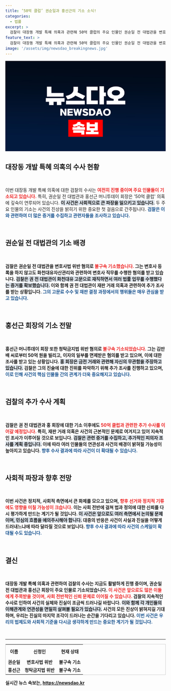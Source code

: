 ```yaml
---
title: ‘50억 클럽’ 권순일과 홍선근의 기소 소식!
categories:
  - 법률
excerpt: >
  검찰이 대장동 개발 특혜 의혹과 관련해 50억 클럽의 주요 인물인 권순일 전 대법관을 변호사법 위반으로 기소했다. 홍선근 회장도 청탁금지법 위반 혐의로 불구속 기소되었으며, 검찰 수사는 계속된다. 재판 거래 의혹의 전말은 과연 어떻게 될까? 클릭해 자세한 내용을 확인하세요!
feature_text: >
  검찰이 대장동 개발 특혜 의혹과 관련해 50억 클럽의 주요 인물인 권순일 전 대법관을 변호사법 위반으로 기소했다. 홍선근 회장도 청탁금지법 위반 혐의로 불구속 기소되었으며, 검찰 수사는 계속된다. 재판 거래 의혹의 전말은 과연 어떻게 될까? 클릭해 자세한 내용을 확인하세요!
image: '/assets/img/newsdao_breakingnews.jpg'
---
```


<p><img src="/assets/img/newsdao_breakingnews.jpg" alt="pcversion 속보" /></p>

<h2 data-ke-size="size26">대장동 개발 특혜 의혹의 수사 현황</h2>

<p data-ke-size="size16">&nbsp;</p>

<p>이번 대장동 개발 특혜 의혹에 대한 검찰의 수사는 <b><span style="color: #ee2323;">여전히 진행 중이며 주요 인물들이 기소되고 있습니다.</span></b> 특히, 권순일 전 대법관과 홍선근 머니투데이 회장은 '50억 클럽' 의혹에 깊숙이 연루되어 있습니다. <b><span style="background-color: #21538527;">이 사건은 사회적으로 큰 파장을 일으키고 있습니다.</span></b> 두 주요 인물의 기소는 사건의 진상을 밝히기 위한 중요한 첫 걸음으로 간주됩니다. <b><span style="color: #1a5490;">검찰은 이와 관련하여 더 많은 증거를 수집하고 관련자들을 조사하고 있습니다.</span><b></p>

<p data-ke-size="size16">&nbsp;</p>

<h2 data-ke-size="size26">권순일 전 대법관의 기소 배경</h2>

<p data-ke-size="size16">&nbsp;</p>

<p>검찰은 권순일 전 대법관을 변호사법 위반 혐의로 <b><span style="color: #ee2323;">불구속 기소했습니다.</span></b> 그는 변호사 등록을 하지 않고도 화천대유자산관리와 관련하여 변호사 직무를 수행한 혐의를 받고 있습니다. <b><span style="background-color: #21538527;">검찰은 권 전 대법관이 화천대유 고문으로 재직하면서 여러 법률 업무를 수행했다는 증거를 확보했습니다.</span></b> 이와 함께 권 전 대법관이 재판 거래 의혹과 관련하여 추가 조사를 받는 상황입니다. <b><span style="color: #1a5490;">그의 고문료 수수 및 재판 결정 과정에서의 행위들은 매우 관심을 받고 있습니다.</span><b></p>

<p data-ke-size="size16">&nbsp;</p>

<h2 data-ke-size="size26">홍선근 회장의 기소 전말</h2>

<p data-ke-size="size16">&nbsp;</p>

<p>홍선근 머니투데이 회장 또한 청탁금지법 위반 혐의로 <b><span style="color: #ee2323;">불구속 기소되었습니다.</span></b> 그는 김만배 씨로부터 50억 원을 빌리고, 이자의 일부를 면제받은 혐의를 받고 있으며, 이에 대한 조사를 받고 있는 상황입니다. <b><span style="background-color: #21538527;">홍 회장은 금전 거래와 관련해 자신의 무관함을 주장하고 있습니다.</span></b> 검찰은 그의 진술에 대한 진위를 파악하기 위해 추가 조사를 진행하고 있으며, <b><span style="color: #1a5490;">이로 인해 사건의 핵심 인물들 간의 관계가 더욱 중요해지고 있습니다.</span><b></p>

<p data-ke-size="size16">&nbsp;</p>

<h2 data-ke-size="size26">검찰의 추가 수사 계획</h2>

<p data-ke-size="size16">&nbsp;</p>

<p>검찰은 권 전 대법관과 홍 회장에 대한 기소 이후에도 <b><span style="color: #ee2323;">50억 클럽과 관련한 추가 수사를 이어갈 예정입니다.</span></b> 특히, 재판 거래 의혹은 사건의 근본적인 문제로 여겨지고 있어 지속적인 조사가 이루어질 것으로 보입니다. <b><span style="background-color: #21538527;">검찰은 관련 증거를 수집하고, 추가적인 피의자 조사를 계획 중입니다.</span></b> 이에 따라 여러 인물들의 연관성과 사건의 배경이 밝혀질 가능성이 높아지고 있습니다. <b><span style="color: #1a5490;">향후 수사 결과에 따라 사건이 더 확대될 수 있습니다.</span><b></p>

<p data-ke-size="size16">&nbsp;</p>

<h2 data-ke-size="size26">사회적 파장과 향후 전망</h2>

<p data-ke-size="size16">&nbsp;</p>

<p>이번 사건은 정치적, 사회적 측면에서 큰 화제를 모으고 있으며, <b><span style="color: #ee2323;">향후 선거와 정치적 기류에도 영향을 미칠 가능성이 크습니다.</span></b> 이는 사회 전반에 걸쳐 법과 정의에 대한 신뢰를 다시 평가하게 만드는 계기가 될 것입니다. <b><span style="background-color: #21538527;">이 사건은 앞으로도 여러 측면에서 논의될 문제이며, 민심의 흐름을 예의주시해야 합니다.</span></b> 대중의 반응은 사건이 사실과 진실을 어떻게 드러내느냐에 따라 달라질 것으로 보입니다. <b><span style="color: #1a5490;">향후 수사 결과에 따라 사건의 스케일이 확대될 수도 있습니다.</span><b></p>

<p data-ke-size="size16">&nbsp;</p>

<h2 data-ke-size="size26">결신</h2>

<p data-ke-size="size16">&nbsp;</p>

<p>대장동 개발 특혜 의혹과 관련하여 검찰의 수사는 지금도 활발하게 진행 중이며, 권순일 전 대법관과 홍선근 회장이 주요 인물로 기소되었습니다. <b><span style="color: #ee2323;">이 사건은 앞으로도 많은 이들에게 주목받을 것이며, 사회 전반적인 신뢰 문제로 이어질 수 있습니다.</span></b> 검찰의 지속적인 수사로 인하여 사건의 실체와 진실이 조금씩 드러나길 바랍니다. <b><span style="background-color: #21538527;">이와 함께 각 개인들의 이해관계와 연관성을 면밀히 살펴볼 필요가 있습니다.</span></b> 사건의 모든 진상이 밝혀지길 기대하며, 우리는 진실의 마지막 조각이 드러나는 순간을 기다리고 있습니다. <b><span style="color: #1a5490;">이번 사건은 우리의 법제도와 사회적 기준을 다시금 생각하게 만드는 중요한 계기가 될 것입니다.</span><b></p>

<p data-ke-size="size16">&nbsp;</p>

<hr>

<table style="width: 100%; border-collapse: collapse; border: 1px solid #cccccc;">
<tr>
<th style="text-align: center; height: 35px;"><b>이름</b></th>
<th style="text-align: center; height: 35px;"><b>신청인</b></th>
<th style="text-align: center; height: 35px;"><b>현재 상태</b></th>
</tr>
<tr>
<td style="text-align: center; height: 17px;"><b>권순일</b></td>
<td style="text-align: center; height: 17px;"><b>변호사법 위반</b></td>
<td style="text-align: center; height: 17px;"><b>불구속 기소</b></td>
</tr>
<tr>
<td style="text-align: center; height: 17px;"><b>홍선근</b></td>
<td style="text-align: center; height: 17px;"><b>청탁금지법 위반</b></td>
<td style="text-align: center; height: 17px;"><b>불구속 기소</b></td>
</tr>
</table>
실시간 뉴스 속보는, <a href="https://newsdao.kr" rel="dofollow">https://newsdao.kr</a>


